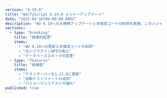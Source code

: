 ```yaml
---
version: "4.19.0"
title: "WolfyScript 4.19.0 メジャーアップデート"
date: "2025-04-16T09:00:00.000Z"
description: "WU 4.19への大規模アップデートと非推奨コードの削除を実施。このメジャーアップデートでは、古いAPIの削除と新しい機能の追加が含まれています。"
sections:
  - type: "breaking"
    title: "破壊的変更"
    items:
      - "WU 4.19への更新と非推奨コードの削除"
      - "古いプラグインAPIの廃止"
      - "データベーススキーマの変更"
  - type: "features"
    title: "新機能"
    items:
      - "テストサーバーを1.21.6に更新"
      - "自動テストスイートの追加"
      - "パフォーマンステストの強化"
published: true
---
```

